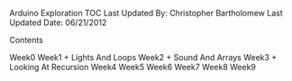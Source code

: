 Arduino Exploration TOC
Last Updated By: Christopher Bartholomew
Last Updated Date: 06/21/2012

Contents

Week0
Week1
    + Lights And Loops
Week2
    + Sound And Arrays
Week3
    + Looking At Recursion
Week4
Week5
Week6
Week7
Week8
Week9
